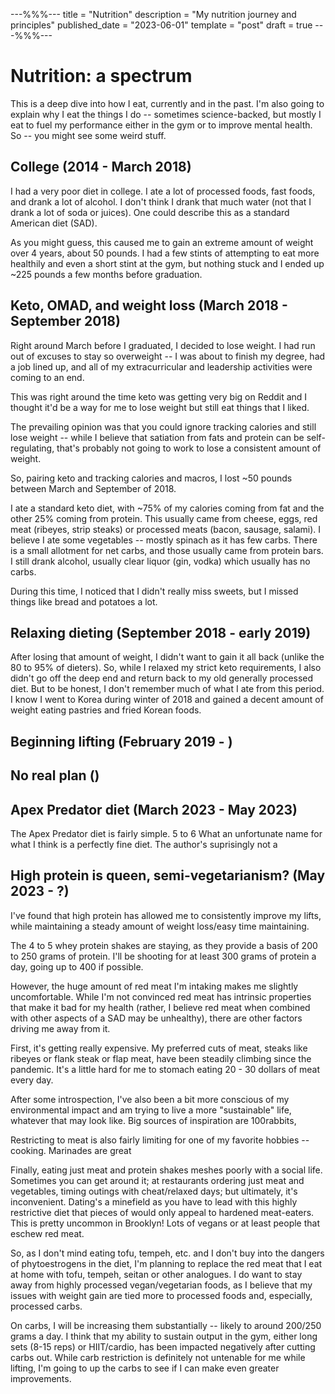 ---%%%---
title = "Nutrition"
description = "My nutrition journey and principles"
published_date = "2023-06-01"
template = "post"
draft = true
---%%%---
# Nutrition: a spectrum

This is a deep dive into how I eat, currently and in the past. I'm also going
to explain why I eat the things I do -- sometimes science-backed, but mostly
I eat to fuel my performance either in the gym or to improve mental health.
So -- you might see some weird stuff.

## College (2014 - March 2018)

I had a very poor diet in college. I ate a lot of processed foods, fast foods, and 
drank a lot of alcohol. I don't think I drank that much water (not that I drank
a lot of soda or juices). One could describe this as a standard American diet (SAD).

As you might guess, this caused me to gain an extreme amount of weight over 4 years,
about 50 pounds. I had a few stints of attempting to eat more healthily and even a short
stint at the gym, but nothing stuck and I ended up ~225 pounds a few months before graduation.

## Keto, OMAD, and weight loss (March 2018 - September 2018)

Right around March before I graduated, I decided to lose weight. I had run out of excuses
to stay so overweight -- I was about to finish my degree, had a job lined up, and all of my
extracurricular and leadership activities were coming to an end.

This was right around the time keto was getting very big on Reddit and I thought it'd be
a way for me to lose weight but still eat things that I liked.

The prevailing opinion was that you could ignore tracking calories and still lose weight --
while I believe that satiation from fats and protein can be self-regulating, that's probably not going to
work to lose a consistent amount of weight.

So, pairing keto and tracking calories and macros, I lost ~50 pounds between March and September of 2018.

I ate a standard keto diet, with ~75% of my calories coming from fat and the other 25% coming from protein.
This usually came from cheese, eggs, red meat (ribeyes, strip steaks) or processed meats (bacon, sausage, salami).
I believe I ate some vegetables -- mostly spinach as it has few carbs.
There is a small allotment for net carbs, and those usually came from protein bars. I still drank alcohol, 
usually clear liquor (gin, vodka) which usually has no carbs.

During this time, I noticed that I didn't really miss sweets, but I missed things like bread and potatoes a lot.

## Relaxing dieting (September 2018 - early 2019)

After losing that amount of weight, I didn't want to gain it all back (unlike the 80 to 95% of dieters).
So, while I relaxed my strict keto requirements, I also didn't go off the deep end and return back
to my old generally processed diet. But to be honest, I don't remember much of what I ate from this period.
I know I went to Korea during winter of 2018 and gained a decent amount of weight eating pastries and fried
Korean foods.

## Beginning lifting (February 2019 - )

## No real plan ()

## Apex Predator diet (March 2023 - May 2023)
The Apex Predator diet is fairly simple. 5 to 6 
What an unfortunate name for what I think is a perfectly fine diet. The author's suprisingly not a 

## High protein is queen, semi-vegetarianism? (May 2023 - ?)
I've found that high protein has allowed me to consistently improve my lifts, while maintaining a steady
amount of weight loss/easy time maintaining.

The 4 to 5 whey protein shakes are staying, as they provide a basis of 200 to 250 grams of protein. I'll be
shooting for at least 300 grams of protein a day, going up to 400 if possible.

However, the huge amount of red meat I'm intaking makes me slightly uncomfortable. While I'm not 
convinced red meat has intrinsic properties that make it bad for my health (rather, I believe 
red meat when combined with other aspects of a SAD may be unhealthy), there are other factors driving me away from it.

First, it's getting really expensive.
My preferred cuts of meat, steaks like ribeyes or flank steak or flap meat, have been steadily climbing
since the pandemic. It's a little hard for me to stomach eating 20 - 30 dollars of meat every day.

After some introspection, I've also been a bit more conscious of my environmental impact and am trying to live a more
"sustainable" life, whatever that may look like. Big sources of inspiration are 100rabbits, 

Restricting to meat is also fairly limiting for one of my favorite hobbies -- cooking. Marinades are great

Finally, eating just meat and protein shakes meshes poorly with a social life. Sometimes you can get around it; at restaurants
ordering just meat and vegetables, timing outings with cheat/relaxed days; but ultimately, it's inconvenient. Dating's a minefield
as you have to lead with this highly restrictive diet that pieces of would only appeal to hardened meat-eaters.
This is pretty uncommon in Brooklyn! Lots of vegans or at least people that eschew red meat.

So, as I don't mind eating tofu, tempeh, etc. and I don't buy into the dangers of phytoestrogens in the diet, I'm planning
to replace the red meat that I eat at home with tofu, tempeh, seitan or other analogues. I do want to stay away from
highly processed vegan/vegetarian foods, as I believe that my issues with weight gain are
tied more to processed foods and, especially, processed carbs.

On carbs, I will be increasing them substantially -- likely to around 200/250 grams a day. I think
that my ability to sustain output in the gym, either long sets (8-15 reps) or HIIT/cardio, has been
impacted negatively after cutting carbs out. While carb restriction is definitely not untenable for me while
lifting, I'm going to up the carbs to see if I can make even greater improvements.
